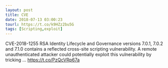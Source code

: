 ```yaml
---
layout: post
title: CVE
date: 2018-07-13 03:00:23
tourl: https://t.co/k9HZz2bu5G
tags: [Scripting,exploit]
---
```

CVE-2018-1255 RSA Identity Lifecycle and Governance versions 7.0.1, 7.0.2 and 7.1.0 contains a reflected cross-site scripting vulnerability. A remote unauthenticated attacker could potentially exploit this vulnerability by tricking ... https://t.co/PzQcVRp67a